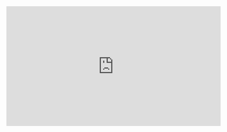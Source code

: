 <html>  
  <head>
  </head>
  
  <body>
  <iframe width="560" height="315" src="https://www.youtube.com/embed/GOMIBdM6N7Q" frameborder="0" allow="accelerometer; autoplay; clipboard-write; encrypted-media; gyroscope; picture-in-picture" allowfullscreen></iframe>
  </body>
</html>  
